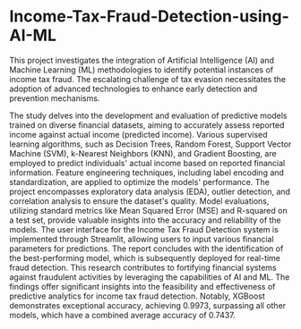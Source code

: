 # Income-Tax-Fraud-Detection-using-AI-ML

This project investigates the integration of Artificial Intelligence (AI) and Machine 
Learning (ML) methodologies to identify potential instances of income tax fraud. The 
escalating challenge of tax evasion necessitates the adoption of advanced technologies to 
enhance early detection and prevention mechanisms. 

The study delves into the development and evaluation of predictive models trained on diverse financial datasets, 
aiming to accurately assess reported income against actual income (predicted income).
Various supervised learning algorithms, such as Decision Trees, Random Forest, Support 
Vector Machine (SVM), k-Nearest Neighbors (KNN), and Gradient Boosting, are 
employed to predict individuals' actual income based on reported financial information. 
Feature engineering techniques, including label encoding and standardization, are applied 
to optimize the models' performance.
The project encompasses exploratory data analysis (EDA), outlier detection, and 
correlation analysis to ensure the dataset's quality. Model evaluations, utilizing standard 
metrics like Mean Squared Error (MSE) and R-squared on a test set, provide valuable 
insights into the accuracy and reliability of the models.
The user interface for the Income Tax Fraud Detection system is implemented through 
Streamlit, allowing users to input various financial parameters for predictions. The report 
concludes with the identification of the best-performing model, which is subsequently 
deployed for real-time fraud detection.
This research contributes to fortifying financial systems against fraudulent activities by 
leveraging the capabilities of AI and ML. The findings offer significant insights into the 
feasibility and effectiveness of predictive analytics for income tax fraud detection. 
Notably, XGBoost demonstrates exceptional accuracy, achieving 0.9973, surpassing all 
other models, which have a combined average accuracy of 0.7437.

